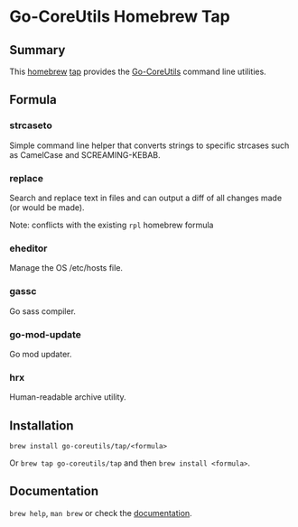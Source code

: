 # Go-CoreUtils Homebrew Tap

## Summary

This [homebrew] [tap] provides the [Go-CoreUtils] command line utilities.

## Formula

### strcaseto

Simple command line helper that converts strings to specific strcases such as
CamelCase and SCREAMING-KEBAB.

### replace

Search and replace text in files and can output a diff of all changes made
(or would be made).

Note: conflicts with the existing `rpl` homebrew formula

### eheditor

Manage the OS /etc/hosts file.

### gassc

Go sass compiler.

### go-mod-update

Go mod updater.

### hrx

Human-readable archive utility.

## Installation

`brew install go-coreutils/tap/<formula>`

Or `brew tap go-coreutils/tap` and then `brew install <formula>`.

## Documentation

`brew help`, `man brew` or check the [documentation].

[homebrew]: https://brew.sh
[tap]: https://docs.brew.sh/Taps
[Go-CoreUtils]: https://github.com/go-coreutils
[documentation]: https://docs.brew.sh
